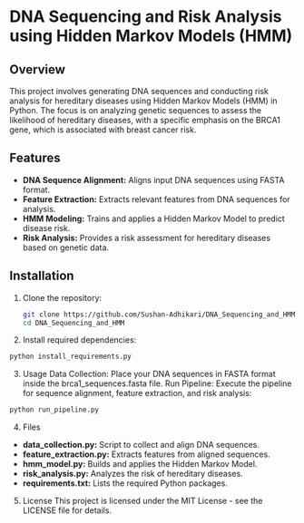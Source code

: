# DNA Sequencing and Risk Analysis using Hidden Markov Models (HMM)

## Overview

This project involves generating DNA sequences and conducting risk analysis for hereditary diseases using Hidden Markov Models (HMM) in Python. The focus is on analyzing genetic sequences to assess the likelihood of hereditary diseases, with a specific emphasis on the BRCA1 gene, which is associated with breast cancer risk.

## Features

- **DNA Sequence Alignment:** Aligns input DNA sequences using FASTA format.
- **Feature Extraction:** Extracts relevant features from DNA sequences for analysis.
- **HMM Modeling:** Trains and applies a Hidden Markov Model to predict disease risk.
- **Risk Analysis:** Provides a risk assessment for hereditary diseases based on genetic data.

## Installation

1. Clone the repository:
   ```bash
   git clone https://github.com/Sushan-Adhikari/DNA_Sequencing_and_HMM.git
   cd DNA_Sequencing_and_HMM


2. Install required dependencies:
```bash
python install_requirements.py

```
3. Usage
Data Collection: Place your DNA sequences in FASTA format inside the brca1_sequences.fasta file.
Run Pipeline: Execute the pipeline for sequence alignment, feature extraction, and risk analysis:

```bash
python run_pipeline.py

```
4. Files
- **data_collection.py:** Script to collect and align DNA sequences.
- **feature_extraction.py:** Extracts features from aligned sequences.
- **hmm_model.py:** Builds and applies the Hidden Markov Model.
- **risk_analysis.py:** Analyzes the risk of hereditary diseases.
- **requirements.txt:** Lists the required Python packages.

5. License
This project is licensed under the MIT License - see the LICENSE file for details.
